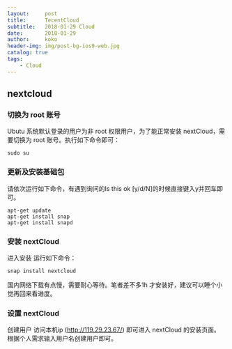 ```yaml
---
layout:     post
title:      TecentCloud
subtitle:   2018-01-29 Cloud
date:       2018-01-29
author:     koko
header-img: img/post-bg-ios9-web.jpg
catalog: true
tags:
    - Cloud
---
```


## nextcloud

### 切换为 root 账号
Ubutu 系统默认登录的用户为非 root 权限用户，为了能正常安装 nextCloud，需要切换为 root 账号。执行如下命令即可：

```
sudo su
```

### 更新及安装基础包
请依次运行如下命令，有遇到询问的Is this ok [y/d/N]的时候直接键入y并回车即可。

```
apt-get update
apt-get install snap
apt-get install snapd
```

### 安装 nextCloud
进入安装
运行如下命令：

```
snap install nextcloud
```

国内网络下载有点慢，需要耐心等待。笔者差不多1h 才安装好，建议可以睡个小觉再回来看进度。

### 设置 nextCloud

创建用户
访问本机ip (http://119.29.23.67/) 即可进入 nextCloud 的安装页面。
根据个人需求输入用户名创建用户即可。
